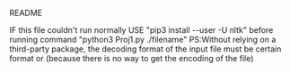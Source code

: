 README

IF this file couldn't run normally
USE "pip3 install --user -U nltk" before running
command "python3 Proj1.py ./filename"
PS:Without relying on a third-party package, the decoding format of the input file must be certain format or (because there is no way to get the encoding of the file)